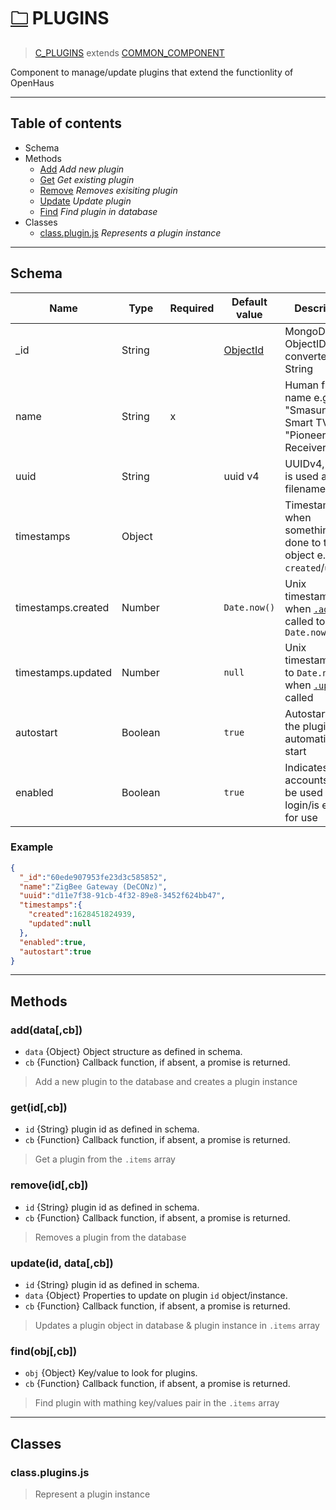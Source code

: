 # [🗀](../../components/plugins) PLUGINS

> [C_PLUGINS](./) extends [COMMON_COMPONENT](../system/component.md)

Component to manage/update plugins that extend the functionlity of OpenHaus


---


## Table of contents 
- Schema
- Methods
  - [Add](#adddatacb) *Add new plugin*
  - [Get](#getidcb) *Get existing plugin*
  - [Remove](#removeidcb) *Removes exisiting plugin*
  - [Update](#updateid-datacb) *Update plugin*
  - [Find](#findobjcb) *Find plugin in database*
- Classes
  - [class.plugin.js]() *Represents a plugin instance*


---


## Schema
| Name               | Type    | Required | Default value | Description                                                                      |
| ------------------ | ------- | -------- | ------------- | -------------------------------------------------------------------------------- |
| _id                | String  |          | [ObjectId]()  | MongoDB ObjectID converted to a String                                           |
| name               | String  | x        |               | Human friendly name e.g. "Smasung Smart TV", "Pioneer AV Receiver"               |
| uuid               | String  |          | uuid v4       | UUIDv4, which is used as filename                                                |
| timestamps         | Object  |          |               | Timestamps, when something was done to the object e.g. `created`/`updated`       |
| timestamps.created | Number  |          | `Date.now()`  | Unix timestamp, set when [`.add`](#adddatacb) is called to `Date.now()`          |
| timestamps.updated | Number  |          | `null`        | Unix timestamp, set to `Date.now()` when [`.update`](#updateid-datacb) is called |
| autostart          | Boolean |          | `true`        | Autostart/[boot]() the plugin automaticly on start                               |
| enabled            | Boolean |          | `true`        | Indicates if user accounts can be used to login/is enabled for use               |

### Example

```json
{
  "_id":"60ede907953fe23d3c585852",
  "name":"ZigBee Gateway (DeCONz)",
  "uuid":"d11e7f38-91cb-4f32-89e8-3452f624bb47",
  "timestamps":{
    "created":1628451824939,
    "updated":null
  },
  "enabled":true,
  "autostart":true
}
```


---


## Methods

### __add(data[,cb])__
* `data` {Object} Object structure as defined in schema.
* `cb` {Function} Callback function, if absent, a promise is returned.
> Add a new plugin to the database and creates a plugin instance

### __get(id[,cb])__
* `id` {String} plugin id as defined in schema.
* `cb` {Function} Callback function, if absent, a promise is returned.
> Get a plugin from the `.items` array

### __remove(id[,cb])__
* `id` {String} plugin id as defined in schema.
* `cb` {Function} Callback function, if absent, a promise is returned.
> Removes a plugin from the database

### __update(id, data[,cb])__
* `id` {String} plugin id as defined in schema.
* `data` {Object} Properties to update on plugin `id` object/instance.
* `cb` {Function} Callback function, if absent, a promise is returned.
> Updates a plugin object in database & plugin instance in `.items` array

### __find(obj[,cb])__
* `obj` {Object} Key/value to look for plugins.
* `cb` {Function} Callback function, if absent, a promise is returned.
> Find plugin with mathing key/values pair in the `.items` array


---

## Classes

### class.plugins.js
> Represent a plugin instance